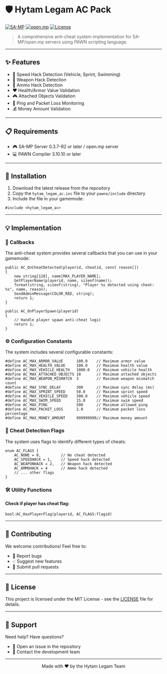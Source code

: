 # 🛡️ Hytam Legam AC Pack

[![SA-MP](https://img.shields.io/badge/SA--MP-0.3.7-2f2f2f.svg)](https://www.sa-mp.com/)
[![open.mp](https://img.shields.io/badge/open.mp-1.1.0-2f2f2f.svg)](https://www.open.mp/)
[![License](https://img.shields.io/badge/License-MIT-blue.svg)](https://opensource.org/licenses/MIT)

> A comprehensive anti-cheat system implementation for SA-MP/open.mp servers using PAWN scripting language.

---

## ✨ Features

- 🚀 Speed Hack Detection (Vehicle, Sprint, Swimming)
- 🔫 Weapon Hack Detection
- 🎯 Ammo Hack Detection
- ❤️ Health/Armor Value Validation
- 🎮 Attached Objects Validation
- 📡 Ping and Packet Loss Monitoring
- 💰 Money Amount Validation

---

## 📋 Requirements

- 🎮 SA-MP Server 0.3.7-R2 or later / open.mp server
- 💻 PAWN Compiler 3.10.10 or later

---

## 🚀 Installation

1. Download the latest release from the repository
2. Copy the `hytam_legam_ac.inc` file to your `pawno/include` directory
3. Include the file in your gamemode:

```pawn
#include <hytam_legam_ac>
```

---

## 💡 Implementation

### 📢 Callbacks

The anti-cheat system provides several callbacks that you can use in your gamemode:

```pawn
public AC_OnCheatDetected(playerid, cheatid, const reason[])
{
    new string[128], name[MAX_PLAYER_NAME];
    GetPlayerName(playerid, name, sizeof(name));
    format(string, sizeof(string), "Player %s detected using cheat: %s", name, reason);
    SendAdminMessage(COLOR_RED, string);
    return 1;
}

public AC_OnPlayerSpawn(playerid)
{
    // Handle player spawn anti-cheat logic
    return 1;
}
```

### ⚙️ Configuration Constants

The system includes several configurable constants:

```pawn
#define AC_MAX_ARMOR_VALUE      100.0    // Maximum armor value
#define AC_MAX_HEALTH_VALUE     100.0    // Maximum health value
#define AC_MAX_VEHICLE_HEALTH   1000.0   // Maximum vehicle health
#define AC_MAX_ATTACHED_OBJECTS 10       // Maximum attached objects
#define AC_MAX_WEAPON_MISMATCH  3        // Maximum weapon mismatch count
#define AC_MAX_SYNC_DELAY       300      // Maximum sync delay (ms)
#define AC_MAX_SPRINT_SPEED     50.0     // Maximum sprint speed
#define AC_MAX_VEHICLE_SPEED    300.0    // Maximum vehicle speed
#define AC_MAX_SWIM_SPEED       15.0     // Maximum swim speed
#define AC_MAX_PING             500      // Maximum allowed ping
#define AC_MAX_PACKET_LOSS      2.0      // Maximum packet loss percentage
#define AC_MAX_MONEY_AMOUNT     999999999// Maximum money amount
```

### 🚫 Cheat Detection Flags

The system uses flags to identify different types of cheats:

```pawn
enum AC_FLAGS {
    AC_NONE = 0,         // No cheat detected
    AC_SPEEDHACK = 1,    // Speed hack detected
    AC_WEAPONHACK = 2,   // Weapon hack detected
    AC_AMMOHACK = 4      // Ammo hack detected
    // ... other flags
}
```

### 🛠️ Utility Functions

#### Check if player has cheat flag:
```pawn
bool:AC_HasPlayerFlag(playerid, AC_FLAGS:flagid)
```

---

## 🤝 Contributing

We welcome contributions! Feel free to:

- 🐛 Report bugs
- 💡 Suggest new features
- 🔧 Submit pull requests

---

## 📄 License

This project is licensed under the MIT License - see the [LICENSE](LICENSE) file for details.

---

## 💬 Support

Need help? Have questions?

- 📝 Open an issue in the repository
- 📧 Contact the development team

---

<div align="center">
Made with ❤️ by the Hytam Legam Team
</div>